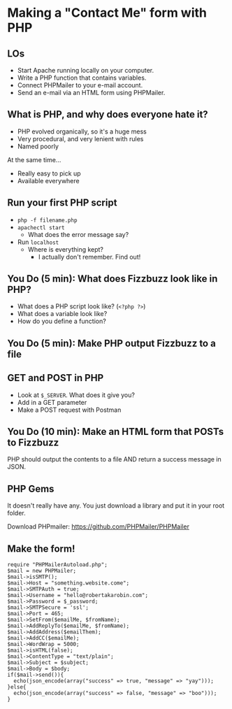 # Making a "Contact Me" form with PHP

## LOs

- Start Apache running locally on your computer.
- Write a PHP function that contains variables.
- Connect PHPMailer to your e-mail account.
- Send an e-mail via an HTML form using PHPMailer.

## What is PHP, and why does everyone hate it?

- PHP evolved organically, so it's a huge mess
- Very procedural, and very lenient with rules
- Named poorly

At the same time...
- Really easy to pick up
- Available everywhere

## Run your first PHP script

- `php -f filename.php`
- `apachectl start`
  - What does the error message say?
- Run `localhost`
  - Where is everything kept?
    - I actually don't remember. Find out!

## You Do (5 min): What does Fizzbuzz look like in PHP?

- What does a PHP script look like? (`<?php ?>`)
- What does a variable look like?
- How do you define a function?

## You Do (5 min): Make PHP output Fizzbuzz to a file

## GET and POST in PHP

- Look at `$_SERVER`. What does it give you?
- Add in a GET parameter
- Make a POST request with Postman

## You Do (10 min): Make an HTML form that POSTs to Fizzbuzz

PHP should output the contents to a file AND return a success message in JSON.

## PHP Gems

It doesn't really have any. You just download a library and put it in your root folder.

Download PHPmailer: https://github.com/PHPMailer/PHPMailer 

## Make the form!

```
require "PHPMailerAutoload.php";
$mail = new PHPMailer;    
$mail->isSMTP();
$mail->Host = "something.website.come";
$mail->SMTPAuth = true;
$mail->Username = "hello@robertakarobin.com";
$mail->Password = $_password;
$mail->SMTPSecure = 'ssl';
$mail->Port = 465;    
$mail->SetFrom($emailMe, $fromName);
$mail->AddReplyTo($emailMe, $fromName);
$mail->AddAddress($emailThem);
$mail->AddCC($emailMe);
$mail->WordWrap = 5000;
$mail->isHTML(false);
$mail->ContentType = "text/plain";
$mail->Subject = $subject;
$mail->Body = $body;
if($mail->send()){
  echo(json_encode(array("success" => true, "message" => "yay")));
}else{
  echo(json_encode(array("success" => false, "message" => "boo")));
}
```
